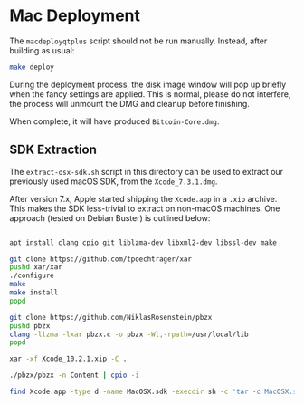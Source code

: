 # Mac Deployment

The `macdeployqtplus` script should not be run manually. Instead, after building as usual:

```bash
make deploy
```

During the deployment process, the disk image window will pop up briefly 
when the fancy settings are applied. This is normal, please do not interfere,
the process will unmount the DMG and cleanup before finishing.

When complete, it will have produced `Bitcoin-Core.dmg`.

## SDK Extraction

The `extract-osx-sdk.sh` script in this directory can be used to extract 
our previously used macOS SDK, from the `Xcode_7.3.1.dmg`.

After version 7.x, Apple started shipping the `Xcode.app` in a `.xip` archive.
This makes the SDK less-trivial to extract on non-macOS machines.
One approach (tested on Debian Buster) is outlined below:

```bash

apt install clang cpio git liblzma-dev libxml2-dev libssl-dev make

git clone https://github.com/tpoechtrager/xar
pushd xar/xar
./configure
make
make install
popd

git clone https://github.com/NiklasRosenstein/pbzx
pushd pbzx
clang -llzma -lxar pbzx.c -o pbzx -Wl,-rpath=/usr/local/lib
popd

xar -xf Xcode_10.2.1.xip -C .

./pbzx/pbzx -n Content | cpio -i

find Xcode.app -type d -name MacOSX.sdk -execdir sh -c 'tar -c MacOSX.sdk/ | gzip -9n > /MacOSX10.14.sdk.tar.gz' \;
```
